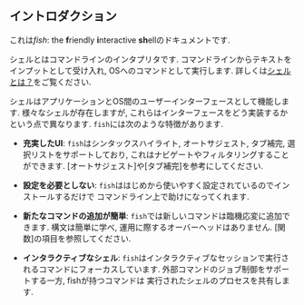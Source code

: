 ## イントロダクション

これは*fish*: the **f**riendly **i**nteractive **sh**ellのドキュメントです.

シェルとはコマンドラインのインタプリタです.
コマンドラインからテキストをインプットとして受け入れ, OSへのコマンドとして実行します.
詳しくは[シェルとは？](./what_is_shell.md)をご覧ください.

シェルはアプリケーションとOS間のユーザーインターフェースとして機能します.
様々なシェルが存在しますが, これらはインターフェースをどう実装するかという点で異なります.
`fish`には次のような特徴があります.

- **充実したUI**:
`fish`はシンタックスハイライト, オートサジェスト, タブ補完, 選択リストをサポートしており,
これはナビゲートやフィルタリングすることができます.
[オートサジェスト]や[タブ補完]を参考にしてください.

- **設定を必要としない**:
`fish`ははじめから使いやすく設定されているのでインストールするだけで
コマンドライン上で助けになってくれます.

- **新たなコマンドの追加が簡単**:
`fish`では新しいコマンドは臨機応変に追加できます.
構文は簡単に学べ, 運用に際するオーバーヘッドはありません. [関数]の項目を参照してください.

- **インタラクティブなシェル**:
`fish`はインタラクティブなセッションで実行されるコマンドにフォーカスしています.
外部コマンドのジョブ制御をサポートする一方, fishが持つコマンドは
実行されたシェルのプロセスを共有します.
